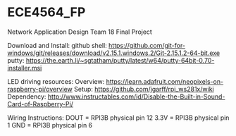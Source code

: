 # ECE4564_FP
Network Application Design Team 18 Final Project

Download and Install:
github shell: https://github.com/git-for-windows/git/releases/download/v2.15.1.windows.2/Git-2.15.1.2-64-bit.exe
putty:        https://the.earth.li/~sgtatham/putty/latest/w64/putty-64bit-0.70-installer.msi

LED driving resources:
Overview: https://learn.adafruit.com/neopixels-on-raspberry-pi/overview
Setup: https://github.com/jgarff/rpi_ws281x/wiki
Dependency: http://www.instructables.com/id/Disable-the-Built-in-Sound-Card-of-Raspberry-Pi/

Wiring Instructions:
  DOUT = RPI3B physical pin 12
  3.3V = RPI3B physical pin 1
  GND  = RPI3B physical pin 6

